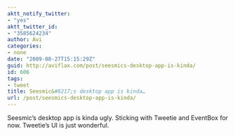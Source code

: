 ```yaml
---
aktt_notify_twitter:
- "yes"
aktt_twitter_id:
- "3585624234"
author: Avi
categories:
- none
date: "2009-08-27T15:15:29Z"
guid: http://aviflax.com/post/seesmics-desktop-app-is-kinda/
id: 606
tags:
- tweet
title: Seesmic&#8217;s desktop app is kinda…
url: /post/seesmics-desktop-app-is-kinda/
---
```

Seesmic&#8217;s desktop app is kinda ugly. Sticking with Tweetie and EventBox for now. Tweetie&#8217;s UI is just wonderful.